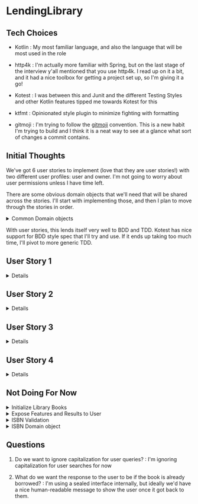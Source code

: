 # LendingLibrary

## Tech Choices

- Kotlin
  : My most familiar language, and also the language that will be most used in the role

- http4k
  : I'm actually more familiar with Spring, but on the last stage of the interview y'all mentioned
  that you use http4k. I read up on it a bit, and it had a nice toolbox for getting a project set
  up, so I'm giving it a go!

- Kotest
  : I was between this and Junit and the different Testing Styles and other Kotlin features tipped
  me towards Kotest for this

- ktfmt
  : Opinionated style plugin to minimize fighting with formatting

- gitmoji
  : I'm trying to follow the [gitmoji](https://gitmoji.dev/) convention. This is a new habit I'm
  trying to build and I think
  it is a neat way to see at a glance what sort of changes a commit contains.

## Initial Thoughts

We've got 6 user stories to implement (love that they are user stories!) with two different user
profiles: user and owner. I'm not going to worry about user permissions unless I have time left.

There are some obvious domain objects that we'll need that will be shared across the stories. I'll
start with implementing those, and then I plan to move through the stories in order.

<details>
<summary>Common Domain objects</summary>

- [x] Book
    - author
    - title
    - isbn
    - status (lent/available)
    - (putting off reference for now, because I don't love the idea of a simple isReference boolean,
      and I'm hoping another solution will be more obvious later)
- [x] Library
    - collection of books

</details>


With user stories, this lends itself very well to BDD and TDD. Kotest has nice support for BDD style
spec that I'll try and use. If it ends up taking too much time, I'll pivot to more generic TDD.

## User Story 1

<details>

As a library user, I would like to be able to find books by my favourite author, so that I know if
they are available in the library.

- [x] Find books by author method
- [ ] Expose result to user

Okay! Got test framework running and these feature tests fail as expected. Time to start
implementing

I would ideally want to load book list into memory (no database) at start up from a csv or
something.

For now, I'll start with assuming the books are loaded.

Actually, exposing the result to user is going to be quite tricky for me since I'm not familiar with
http4k. So I'm going to leave that part out for now.
</details>

## User Story 2

<details>
As a library user, I would like to be able to find books by title, so that I know if they are
available in the library.

- [x] Find books by title method
- [ ] Expose result to user

Pretty straightforward, and again let's start with the tests.

</details>

## User Story 3

<details>
As a library user, I would like to be able to find books by ISBN, so that I know if they are available in the library.

- [x] Find books by ISBN
- [ ] Expose result to user

ISBNs are unique to a publication but not to a specific book. So I need to make sure to test an edge
case where I have two books with the same ISBN.

Also, since ISBNs should be unique to a specific publication, other fields like author and title
should all be the same if the ISBN is the same between two books. I'm not going to worry about
implementing this validation for now, but I will make sure my test data follows this.

</details>

## User Story 4

<details>
As a library user, I would like to be able to borrow a book, so I can read it at home.

- [x] Validate the book isn't already borrowed
- [x] Change the status of the book on a successful borrow function call
- [ ] Expose functionality to user

This is our first feature that modifies the state of the library!

We need a unique identifier for the books at this point. The ISBN is not enough because the library
can have multiple copies of the same book and thus they would have the same ISBN. And while we might
be able to get away with treated such multiple copies as interchangeable, we will likely want to
eventually track condition of the books, so better to have a way to uniquely identify the books.

For now, I'm going to use a UUID.

Also, I think this might be a good spot to use Result4k instead of a boolean, unit return with
exceptions, or similar. Having Library.kt return a Result with related Failure types will make a
nice abstraction layer(s) for the client interaction layer to map that to something meaningful to the
client (like an appropriate HTTP status code)
</details>

## Not Doing For Now

<details>
<summary>Initialize Library Books</summary>

Since the assignment says
> Just prove it works by calling the relevant functions from other code.

I'm choosing not to worry about the initial loading/initialization of the library books for the app.

The test classes manually load in book objects and will prove the functions work, so that's good
enough for now. If I have time, I'll go back and try and add a csv load of some initial data.

</details>

<details>
<summary>Expose Features and Results to User</summary>

I'm not familiar enough with http4k to quickly get the Library functionality connected to the
router. So again, since the assignment says
> Just prove it works by calling the relevant functions from other code.

I'm going to leave this be for now and let calling the Library functions from the tests be enough
for now.

</details>

<details>
<summary> ISBN Validation </summary>

If the ISBN is the same between two books, then other core fields like author and title should be
equal too. This should be validated on the book being added to the library.
</details>

<details>
<summary> ISBN Domain object </summary>

ISBNs have a specif format that I'm ignoring for now. Implementing an ISBN domain object would allow
us to validate that format and make other ISBN related functionality easier to extend.
</details>

## Questions

1. Do we want to ignore capitalization for user queries?
   : I'm ignoring capitalization for user searches for now

2. What do we want the response to the user to be if the book is already borrowed?
   : I'm using a sealed interface internally, but ideally we'd have a nice human-readable
   message to show the user once it got back to them.
